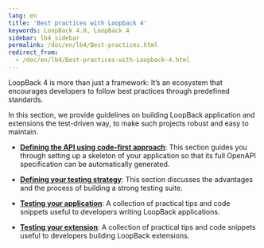 ```yaml
---
lang: en
title: 'Best practices with Loopback 4'
keywords: LoopBack 4.0, LoopBack 4
sidebar: lb4_sidebar
permalink: /doc/en/lb4/Best-practices.html
redirect_from:
  - /doc/en/lb4/Best-practices-with-Loopback-4.html
---
```


LoopBack 4 is more than just a framework: It’s an ecosystem that encourages
developers to follow best practices through predefined standards.

In this section, we provide guidelines on building LoopBack application and
extensions the test-driven way, to make such projects robust and easy to
maintain.

- [**Defining the API using code-first approach**](./Defining-the-API-using-code-first-approach.md):
  This section guides you through setting up a skeleton of your application so
  that its full OpenAPI specification can be automatically generated.

- [**Defining your testing strategy**](./Defining-your-testing-strategy.md):
  This section discusses the advantages and the process of building a strong
  testing suite.

- [**Testing your application**](./Testing-your-application.md): A collection of
  practical tips and code snippets useful to developers writing LoopBack
  applications.

- [**Testing your extension**](./Testing-Your-Extensions.md): A collection of
  practical tips and code snippets useful to developers building LoopBack
  extensions.
